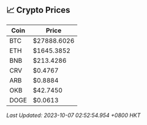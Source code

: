 ## 📈 Crypto Prices

| Coin | Price |
| ---- | ----- |
| BTC | $27888.6026 |
| ETH | $1645.3852 |
| BNB | $213.4286 |
| CRV | $0.4767 |
| ARB | $0.8884 |
| OKB | $42.7450 |
| DOGE | $0.0613 |

_Last Updated: 2023-10-07 02:52:54.954 +0800 HKT_